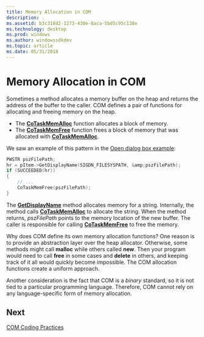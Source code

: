 ```yaml
---
title: Memory Allocation in COM
description: .
ms.assetid: b3c318d2-1273-430e-8aca-5bd5c95c138e
ms.technology: desktop
ms.prod: windows
ms.author: windowssdkdev
ms.topic: article
ms.date: 05/31/2018
---
```


# Memory Allocation in COM

Sometimes a method allocates a memory buffer on the heap and returns the address of the buffer to the caller. COM defines a pair of functions for allocating and freeing memory on the heap.

-   The [**CoTaskMemAlloc**](https://msdn.microsoft.com/library/windows/desktop/ms692727) function allocates a block of memory.
-   The [**CoTaskMemFree**](https://msdn.microsoft.com/library/windows/desktop/ms680722) function frees a block of memory that was allocated with [**CoTaskMemAlloc**](https://msdn.microsoft.com/library/windows/desktop/ms692727).

We saw an example of this pattern in the [Open dialog box example](example--the-open-dialog-box.md):


```C++
PWSTR pszFilePath;
hr = pItem->GetDisplayName(SIGDN_FILESYSPATH, &amp;pszFilePath);
if (SUCCEEDED(hr))
{
    // ...
    CoTaskMemFree(pszFilePath);
}
```



The [**GetDisplayName**](https://msdn.microsoft.com/library/windows/desktop/bb761140) method allocates memory for a string. Internally, the method calls [**CoTaskMemAlloc**](https://msdn.microsoft.com/library/windows/desktop/ms692727) to allocate the string. When the method returns, *pszFilePath* points to the memory location of the new buffer. The caller is responsible for calling [**CoTaskMemFree**](https://msdn.microsoft.com/library/windows/desktop/ms680722) to free the memory.

Why does COM define its own memory allocation functions? One reason is to provide an abstraction layer over the heap allocator. Otherwise, some methods might call **malloc** while others called **new**. Then your program would need to call **free** in some cases and **delete** in others, and keeping track of it all would quickly become impossible. The COM allocation functions create a uniform approach.

Another consideration is the fact that COM is a *binary* standard, so it is not tied to a particular programming language. Therefore, COM cannot rely on any language-specific form of memory allocation.

## Next

[COM Coding Practices](com-coding-practices.md)

 

 




